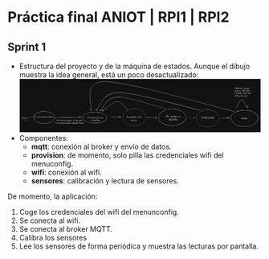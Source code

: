 # Práctica final ANIOT | RPI1 | RPI2

## Sprint 1

- Estructura del proyecto y de la máquina de estados. Aunque el dibujo muestra la idea general, está un poco desactualizado:
   ![](./docs/imagenes/FSM.png) 
- Componentes:
    - **mqtt**: conexión al broker y envío de datos.
    - **provision**: de momento, solo pilla las credenciales wifi del menuconfig.
    - **wifi**: conexión al wifi.
    - **sensores**: calibración y lectura de sensores.

De momento, la aplicación:
1. Coge los credenciales del wifi del menunconfig.
2. Se conecta al wifi.
3. Se conecta al broker MQTT.
4. Calibra los sensores
5. Lee los sensores de forma periódica y muestra las lecturas por pantalla.